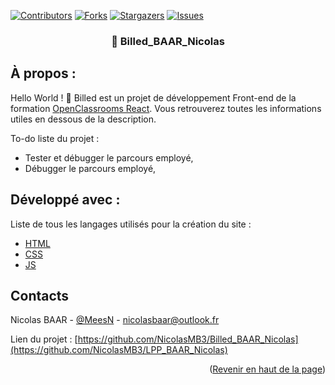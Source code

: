 [![Contributors][contributors-shield]][contributors-url]
[![Forks][forks-shield]][forks-url]
[![Stargazers][stars-shield]][stars-url]
[![Issues][issues-shield]][issues-url]

<div id="top"></div>

<div align="center">

### 📒 Billed_BAAR_Nicolas

</div>

## À propos :

Hello World ! 👋 Billed est un projet de développement Front-end de la formation [OpenClassrooms React](https://openclassrooms.com/fr/paths/516-developpeur-dapplication-javascript-react). Vous retrouverez toutes les informations utiles en dessous de la description.

To-do liste du projet :

- Tester et débugger le parcours employé,
- Débugger le parcours employé,

## Développé avec :

Liste de tous les langages utilisés pour la création du site :

- [HTML](https://developer.mozilla.org/fr/docs/Web/HTML)
- [CSS](https://developer.mozilla.org/fr/docs/Web/CSS)
- [JS](https://developer.mozilla.org/fr/docs/Web/JavaScript)

## Contacts

Nicolas BAAR - [@MeesN](https://nicolasbaar.fr/) - nicolasbaar@outlook.fr

Lien du projet : [https://github.com/NicolasMB3/Billed_BAAR_Nicolas](https://github.com/NicolasMB3/LPP_BAAR_Nicolas)

<p align="right">(<a href="#top">Revenir en haut de la page</a>)</p>

[contributors-shield]: https://img.shields.io/github/contributors/NicolasMB3/Billed_BAAR_Nicolas.svg?style=for-the-badge
[contributors-url]: https://github.com/NicolasMB3/Billed_BAAR_Nicolas/graphs/contributors
[forks-shield]: https://img.shields.io/github/forks/NicolasMB3/Billed_BAAR_Nicolas.svg?style=for-the-badge
[forks-url]: https://github.com/NicolasMB3/Billed_BAAR_Nicolas/pulse
[stars-shield]: https://img.shields.io/github/stars/NicolasMB3/Billed_BAAR_Nicolas.svg?style=for-the-badge
[stars-url]: https://github.com/NicolasMB3/Billed_BAAR_Nicolas/stargazers
[issues-shield]: https://img.shields.io/github/issues/NicolasMB3/Billed_BAAR_Nicolas.svg?style=for-the-badge
[issues-url]: https://github.com/NicolasMB3/Billed_BAAR_Nicolas/issues
